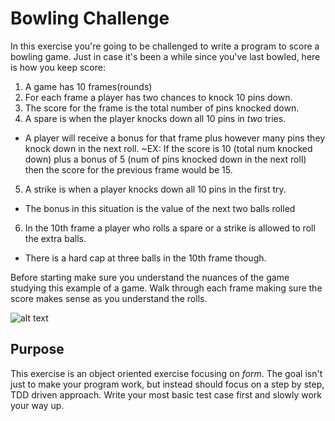 # Bowling Challenge

In this exercise you're going to be challenged to write a program to score a bowling game. Just in case it's been a while since you've last bowled, here is how you keep score:

1. A game has 10 frames(rounds)
2. For each frame a player has two chances to knock 10 pins down.
3. The score for the frame is the total number of pins knocked down.
4. A spare is when the player knocks down all 10 pins in *two* tries.
  * A player will receive a bonus for that frame plus however many pins they knock down in the next roll.
    ~EX: If the score is 10 (total num knocked down) plus a bonus of 5 (num of pins knocked down in the next roll) then the score for the previous frame would be 15.
5. A strike is when a player knocks down all 10 pins in the first try.
  * The bonus in this situation is the value of the next two balls rolled
6. In the 10th frame a player who rolls a spare or a strike is allowed to roll the extra balls.
  * There is a hard cap at three balls in the 10th frame though.

Before starting make sure you understand the nuances of the game studying this example of a game. Walk through each frame making sure the score makes sense as you understand the rolls.

![alt text](http://slocums.homestead.com/files/scrsheet.gif "bowling game frame")

## Purpose

This exercise is an object oriented exercise focusing on *form*. The goal isn't just to make your program work, but instead should focus on a step by step, TDD driven approach. Write your most basic test case first and slowly work your way up.
